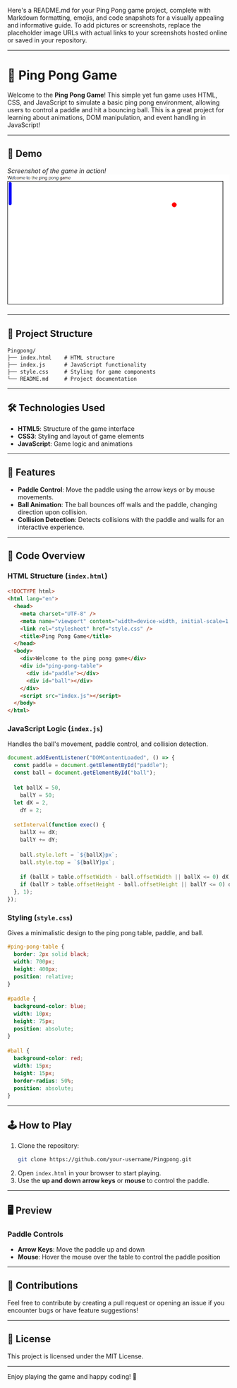 Here's a README.md for your Ping Pong game project, complete with Markdown formatting, emojis, and code snapshots for a visually appealing and informative guide. To add pictures or screenshots, replace the placeholder image URLs with actual links to your screenshots hosted online or saved in your repository.

---

# 🏓 Ping Pong Game

Welcome to the **Ping Pong Game**! This simple yet fun game uses HTML, CSS, and JavaScript to simulate a basic ping pong environment, allowing users to control a paddle and hit a bouncing ball. This is a great project for learning about animations, DOM manipulation, and event handling in JavaScript!

---

## 🚀 Demo

_Screenshot of the game in action!_
![Pingpong Game Screenshot](image.png)

---

## 📂 Project Structure

```plaintext
Pingpong/
├── index.html    # HTML structure
├── index.js      # JavaScript functionality
├── style.css     # Styling for game components
└── README.md     # Project documentation
```

---

## 🛠️ Technologies Used

- **HTML5**: Structure of the game interface
- **CSS3**: Styling and layout of game elements
- **JavaScript**: Game logic and animations

---

## 📜 Features

- **Paddle Control**: Move the paddle using the arrow keys or by mouse movements.
- **Ball Animation**: The ball bounces off walls and the paddle, changing direction upon collision.
- **Collision Detection**: Detects collisions with the paddle and walls for an interactive experience.

---

## 🧩 Code Overview

### HTML Structure (`index.html`)

```html
<!DOCTYPE html>
<html lang="en">
  <head>
    <meta charset="UTF-8" />
    <meta name="viewport" content="width=device-width, initial-scale=1.0" />
    <link rel="stylesheet" href="style.css" />
    <title>Ping Pong Game</title>
  </head>
  <body>
    <div>Welcome to the ping pong game</div>
    <div id="ping-pong-table">
      <div id="paddle"></div>
      <div id="ball"></div>
    </div>
    <script src="index.js"></script>
  </body>
</html>
```

### JavaScript Logic (`index.js`)

Handles the ball's movement, paddle control, and collision detection.

```javascript
document.addEventListener("DOMContentLoaded", () => {
  const paddle = document.getElementById("paddle");
  const ball = document.getElementById("ball");

  let ballX = 50,
    ballY = 50;
  let dX = 2,
    dY = 2;

  setInterval(function exec() {
    ballX += dX;
    ballY += dY;

    ball.style.left = `${ballX}px`;
    ball.style.top = `${ballY}px`;

    if (ballX > table.offsetWidth - ball.offsetWidth || ballX <= 0) dX *= -1;
    if (ballY > table.offsetHeight - ball.offsetHeight || ballY <= 0) dY *= -1;
  }, 1);
});
```

### Styling (`style.css`)

Gives a minimalistic design to the ping pong table, paddle, and ball.

```css
#ping-pong-table {
  border: 2px solid black;
  width: 700px;
  height: 400px;
  position: relative;
}

#paddle {
  background-color: blue;
  width: 10px;
  height: 75px;
  position: absolute;
}

#ball {
  background-color: red;
  width: 15px;
  height: 15px;
  border-radius: 50%;
  position: absolute;
}
```

---

## 🕹️ How to Play

1. Clone the repository:
   ```bash
   git clone https://github.com/your-username/Pingpong.git
   ```
2. Open `index.html` in your browser to start playing.
3. Use the **up and down arrow keys** or **mouse** to control the paddle.

---

## 🖥️ Preview

### Paddle Controls

- **Arrow Keys**: Move the paddle up and down
- **Mouse**: Hover the mouse over the table to control the paddle position

---

## 🤝 Contributions

Feel free to contribute by creating a pull request or opening an issue if you encounter bugs or have feature suggestions!

---

## 📜 License

This project is licensed under the MIT License.

---

Enjoy playing the game and happy coding! 🎉
